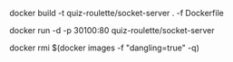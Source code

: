 docker build -t quiz-roulette/socket-server . -f Dockerfile

docker run -d -p 30100:80 quiz-roulette/socket-server

docker rmi $(docker images -f "dangling=true" -q)
